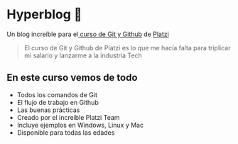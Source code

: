 # Hyperblog 💚
Un blog increíble para el[ curso de Git y Github](https://platzi.com/cursos/git-github/ " curso de Git y Github") de [Platzi](https://platzi.com/ "Platzi")
> El curso de Git y Github de Platzi es lo que me hacía falta para triplicar mi salario y lanzarme a la industria Tech

## En este curso vemos de todo
* Todos los comandos de Git
* El flujo de trabajo en Github
* Las buenas prácticas
* Creado por el increíble Platzi Team
* Incluye ejemplos en Windows, Linux y Mac
* Disponible para todas las edades
